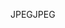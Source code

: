 <span data-ttu-id="10781-101">JPEG</span><span class="sxs-lookup"><span data-stu-id="10781-101">JPEG</span></span>